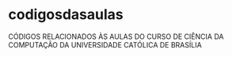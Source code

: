 # codigosdasaulas 
CÓDIGOS RELACIONADOS ÀS AULAS DO CURSO DE CIÊNCIA DA COMPUTAÇÃO DA UNIVERSIDADE CATÓLICA DE BRASÍLIA
